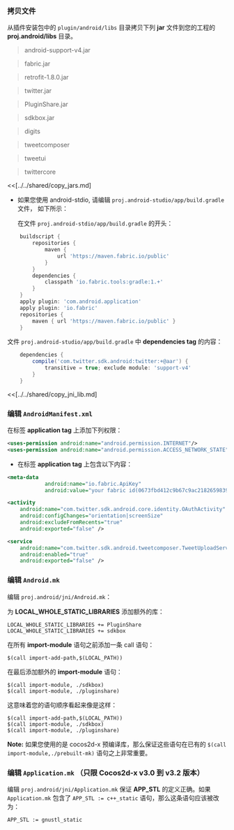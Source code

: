 ### 拷贝文件
从插件安装包中的 `plugin/android/libs` 目录拷贝下列 __jar__ 文件到您的工程的 __proj.android/libs__ 目录。

> android-support-v4.jar

> fabric.jar

> retrofit-1.8.0.jar

> twitter.jar

> PluginShare.jar

> sdkbox.jar

> digits

> tweetcomposer

> tweetui

> twittercore


<<[../../shared/copy_jars.md]

* 如果您使用 android-stdio, 请编辑 `proj.android-studio/app/build.gradle` 文件， 如下所示：

    在文件 `proj.android-stdio/app/build.gradle` 的开头：

``` gradle
    buildscript {
        repositories {
            maven {
                url 'https://maven.fabric.io/public'
            }
        }
        dependencies {
            classpath 'io.fabric.tools:gradle:1.+'
        }
    }
    apply plugin: 'com.android.application'
    apply plugin: 'io.fabric'
    repositories {
        maven { url 'https://maven.fabric.io/public' }
    }
```

文件 `proj.android-studio/app/build.gradle` 中 __dependencies tag__ 的内容：


``` gradle
    dependencies {
        compile('com.twitter.sdk.android:twitter:+@aar') {
            transitive = true; exclude module: 'support-v4'
        }
    }
```


<<[../../shared/copy_jni_lib.md]


### 编辑 `AndroidManifest.xml`
在标签 __application tag__ 上添加下列权限：

```xml
<uses-permission android:name="android.permission.INTERNET"/>
<uses-permission android:name="android.permission.ACCESS_NETWORK_STATE"/>
```

* 在标签 __application tag__ 上包含以下内容：

```xml
<meta-data
            android:name="io.fabric.ApiKey"
            android:value="your fabric id(0673fbd412c9b67c9ac2182659839d92b93f2f65)" />

<activity
    android:name="com.twitter.sdk.android.core.identity.OAuthActivity"
    android:configChanges="orientation|screenSize"
    android:excludeFromRecents="true"
    android:exported="false" />

<service
    android:name="com.twitter.sdk.android.tweetcomposer.TweetUploadService"
    android:enabled="true"
    android:exported="false" />
```

### 编辑 `Android.mk`
编辑 `proj.android/jni/Android.mk`：

为 __LOCAL_WHOLE_STATIC_LIBRARIES__ 添加额外的库：
```
LOCAL_WHOLE_STATIC_LIBRARIES += PluginShare
LOCAL_WHOLE_STATIC_LIBRARIES += sdkbox
```

在所有 __import-module__ 语句之前添加一条 call 语句：
```
$(call import-add-path,$(LOCAL_PATH))
```

在最后添加额外的 __import-module__ 语句：
```
$(call import-module, ./sdkbox)
$(call import-module, ./pluginshare)
```

这意味着您的语句顺序看起来像是这样：
```
$(call import-add-path,$(LOCAL_PATH))
$(call import-module, ./sdkbox)
$(call import-module, ./pluginshare)
```

  __Note:__ 如果您使用的是 cocos2d-x 预编译库，那么保证这些语句在已有的 `$(call import-module,./prebuilt-mk)` 语句之上非常重要。

### 编辑 `Application.mk` （只限 Cocos2d-x v3.0 到 v3.2 版本）
编辑 `proj.android/jni/Application.mk` 保证 __APP_STL__ 的定义正确。如果 `Application.mk` 包含了 `APP_STL := c++_static` 语句，那么这条语句应该被改为：
```
APP_STL := gnustl_static
```
